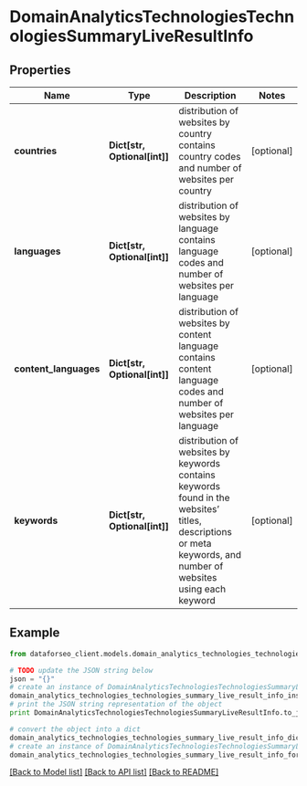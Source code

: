 # DomainAnalyticsTechnologiesTechnologiesSummaryLiveResultInfo


## Properties

Name | Type | Description | Notes
------------ | ------------- | ------------- | -------------
**countries** | **Dict[str, Optional[int]]** | distribution of websites by country contains country codes and number of websites per country | [optional] 
**languages** | **Dict[str, Optional[int]]** | distribution of websites by language contains language codes and number of websites per language | [optional] 
**content_languages** | **Dict[str, Optional[int]]** | distribution of websites by content language contains content language codes and number of websites per language | [optional] 
**keywords** | **Dict[str, Optional[int]]** | distribution of websites by keywords contains keywords found in the websites’ titles, descriptions or meta keywords, and number of websites using each keyword | [optional] 

## Example

```python
from dataforseo_client.models.domain_analytics_technologies_technologies_summary_live_result_info import DomainAnalyticsTechnologiesTechnologiesSummaryLiveResultInfo

# TODO update the JSON string below
json = "{}"
# create an instance of DomainAnalyticsTechnologiesTechnologiesSummaryLiveResultInfo from a JSON string
domain_analytics_technologies_technologies_summary_live_result_info_instance = DomainAnalyticsTechnologiesTechnologiesSummaryLiveResultInfo.from_json(json)
# print the JSON string representation of the object
print DomainAnalyticsTechnologiesTechnologiesSummaryLiveResultInfo.to_json()

# convert the object into a dict
domain_analytics_technologies_technologies_summary_live_result_info_dict = domain_analytics_technologies_technologies_summary_live_result_info_instance.to_dict()
# create an instance of DomainAnalyticsTechnologiesTechnologiesSummaryLiveResultInfo from a dict
domain_analytics_technologies_technologies_summary_live_result_info_form_dict = domain_analytics_technologies_technologies_summary_live_result_info.from_dict(domain_analytics_technologies_technologies_summary_live_result_info_dict)
```
[[Back to Model list]](../README.md#documentation-for-models) [[Back to API list]](../README.md#documentation-for-api-endpoints) [[Back to README]](../README.md)


